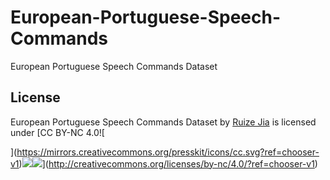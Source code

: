 # European-Portuguese-Speech-Commands

European Portuguese Speech Commands Dataset

## License

European Portuguese Speech Commands Dataset by [Ruize Jia](https://www.linkedin.com/in/ruize-jia/) is licensed under [CC BY-NC 4.0![


](https://mirrors.creativecommons.org/presskit/icons/cc.svg?ref=chooser-v1)![](https://mirrors.creativecommons.org/presskit/icons/by.svg?ref=chooser-v1)![](https://mirrors.creativecommons.org/presskit/icons/nc.svg?ref=chooser-v1)](http://creativecommons.org/licenses/by-nc/4.0/?ref=chooser-v1)

